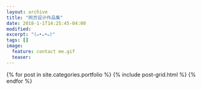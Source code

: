 ```yaml
---
layout: archive
title: "网页设计作品集"
date: 2018-1-1T14:25:45-04:00
modified:
excerpt: "(๑•ᴗ•๑)"
tags: []
image: 
  feature: contact me.gif
  teaser:
---
```



<div class="tiles">
{% for post in site.categories.portfolio %}
  {% include post-grid.html %}
{% endfor %}
</div><!-- /.tiles 把所有categories 有 portfolio 的列出来-->

